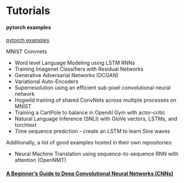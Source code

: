 # Tutorials

#### pytorch examples  
[pytorch examples](https://github.com/pytorch/examples)  

MNIST Convnets  
* Word level Language Modeling using LSTM RNNs  
* Training Imagenet Classifiers with Residual Networks  
* Generative Adversarial Networks (DCGAN)  
* Variational Auto-Encoders  
* Superresolution using an efficient sub-pixel convolutional neural network  
* Hogwild training of shared ConvNets across multiple processes on MNIST  
* Training a CartPole to balance in OpenAI Gym with actor-critic  
* Natural Language Inference (SNLI) with GloVe vectors, LSTMs, and torchtext  
* Time sequence prediction - create an LSTM to learn Sine waves  

Additionally, a list of good examples hosted in their own repositories:  
* Neural Machine Translation using sequence-to-sequence RNN with attention (OpenNMT)  

#### [A Beginner’s Guide to Deep Convolutional Neural Networks (CNNs)](https://deeplearning4j.org/convolutionalnetwork)  
